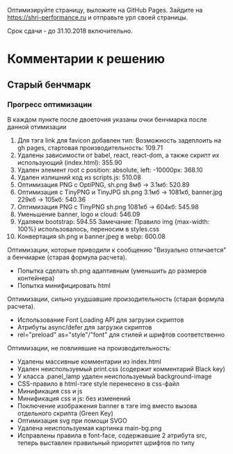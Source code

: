 Оптимизируйте страницу, выложите на GitHub Pages. Зайдите на https://shri-performance.ru и отправьте урл своей страницы.

Срок сдачи - до 31.10.2018 включительно.

# Комментарии к решению
## Старый бенчмарк

### Прогресс оптимизации
В каждом пункте после двоеточия указаны очки бенчмарка после данной отимизации
1. Для тэга link для favicon добавлен тип: Возможность задеплоить на gh pages, стартовая производительность: 109.71
2. Удалены зависимости от babel, react, react-dom, а также скрипт их использующий (index.html): 355.90
3. Удален элемент root с position: absolute, left: -10000px: 368.10
4. Удален излишний код из scripts.js: 510.08
5. Оптимизация PNG c OptiPNG, sh.png 8мб -> 3.1мб: 520.89
6. Оптимизация c TinyPNG и TinyJPG sh.png 3.1мб -> 1081кб, banner.jpg 229кб -> 105кб: 540.36
7. Оптимизация PNG c TinyPNG sh.png 1081кб -> 604кб: 545.98
8. Уменьшение  banner, logo и cloud: 546.09
9. Удаляем bootstrap: 594.55
	Замечание: Правило img {max-width: 100%} использовалось, переносим в styles.css
10. Конвертация sh.png и banner.jpeg в webp: 600.08

Оптимизации, которые приводили к сообщению "Визуально отличается" а бенчмарке (старая формула расчета).
- Попытка сделать sh.png адаптивным (уменьшить до размеров контейнера)
- Попытка минифицировать html

Оптимизации, сильно ухудшавшие произодительность (старая формула расчета).
- Использование Font Loading API для загрузки скриптов
- Атрибуты async/defer для загрузки скриптов 
- rel="preload" as="style"/"font" для стилей и шрифтов соответственно

Оптимизации, не повлиявшие на производительность:
- Удалены массивные комментарии из index.html
- Удален неиспользуемый print.css (содержит комментарий Black key)
- У класса .panel_lamp удален неиспользуемый background-image
- CSS-правило в html-тэге style перенесено в css-файл
- Минификация css и js
- Минификация css и js: без изменений
- Поключение изображения banner в тэге img вместо вызова отдельного скрипта (Green Key)
- Оптимизация svg при помощи SVGO
- Удалена неиспользуемая картинка main-bg.png
- Исправлены правила в font-face, содержавшие 2 атрибута src, теперь выставлен правильный приоритет шрифтов по типу

